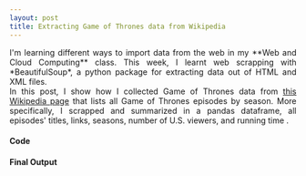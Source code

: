 ```yaml
---
layout: post
title: Extracting Game of Thrones data from Wikipedia
---
```

<div align="justify">
I'm learning different ways to import data from the web in my **Web and Cloud Computing** class. This week, I learnt web scrapping with  *BeautifulSoup*, a python package for extracting data out of HTML and XML files. <br>
In this post, I show how I collected Game of Thrones data from <a href="https://en.wikipedia.org/wiki/List_of_Game_of_Thrones_episodes"> this Wikipedia page</a> that lists all Game of Thrones episodes by season. More specifically, I scrapped and summarized in a pandas dataframe, all episodes' titles, links, seasons, number of U.S. viewers, and running time .
</div>

#### Code

 
#### Final Output

 
